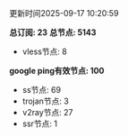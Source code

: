 更新时间2025-09-17 10:20:59

**总订阅: 23**
**总节点: 5143**
- vless节点: 8

**google ping有效节点: 100**
- ss节点: 69
- trojan节点: 3
- v2ray节点: 27
- ssr节点: 1
